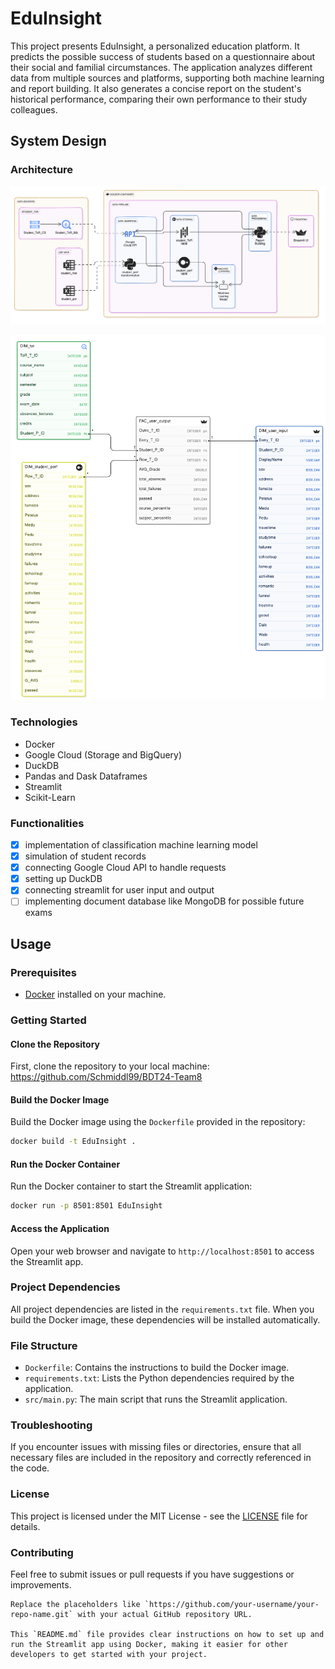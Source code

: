 # EduInsight

This project presents EduInsight, a personalized education platform. It predicts the possible success of students based on a questionnaire about their social and familial circumstances. The application analyzes different data from multiple sources and platforms, supporting both machine learning and report building. It also generates a concise report on the student's historical performance, comparing their own performance to their study colleagues. 

## System Design

### Architecture

![Architecture of EduInsight](images/Architecture.png)

![Data Model of EduInsight](images/Data_Model.png)

### Technologies

- Docker
- Google Cloud (Storage and BigQuery)
- DuckDB
- Pandas and Dask Dataframes
- Streamlit
- Scikit-Learn 

### Functionalities

* [x] implementation of classification machine learning model
* [x] simulation of student records 
* [x] connecting Google Cloud API to handle requests
* [x] setting up DuckDB
* [x] connecting streamlit for user input and output
* [ ] implementing document database like MongoDB for possible future exams

## Usage

### Prerequisites

- [Docker](https://docs.docker.com/get-docker/) installed on your machine.

### Getting Started

#### Clone the Repository

First, clone the repository to your local machine: 
https://github.com/Schmiddl99/BDT24-Team8 

#### Build the Docker Image

Build the Docker image using the `Dockerfile` provided in the repository:

```sh
docker build -t EduInsight .
```

#### Run the Docker Container

Run the Docker container to start the Streamlit application:

```sh
docker run -p 8501:8501 EduInsight
```

#### Access the Application

Open your web browser and navigate to `http://localhost:8501` to access the Streamlit app.

### Project Dependencies

All project dependencies are listed in the `requirements.txt` file. When you build the Docker image, these dependencies will be installed automatically.

### File Structure

- `Dockerfile`: Contains the instructions to build the Docker image.
- `requirements.txt`: Lists the Python dependencies required by the application.
- `src/main.py`: The main script that runs the Streamlit application.

### Troubleshooting

If you encounter issues with missing files or directories, ensure that all necessary files are included in the repository and correctly referenced in the code.

### License

This project is licensed under the MIT License - see the [LICENSE](LICENSE) file for details.

### Contributing

Feel free to submit issues or pull requests if you have suggestions or improvements.

```
Replace the placeholders like `https://github.com/your-username/your-repo-name.git` with your actual GitHub repository URL.

This `README.md` file provides clear instructions on how to set up and run the Streamlit app using Docker, making it easier for other developers to get started with your project.